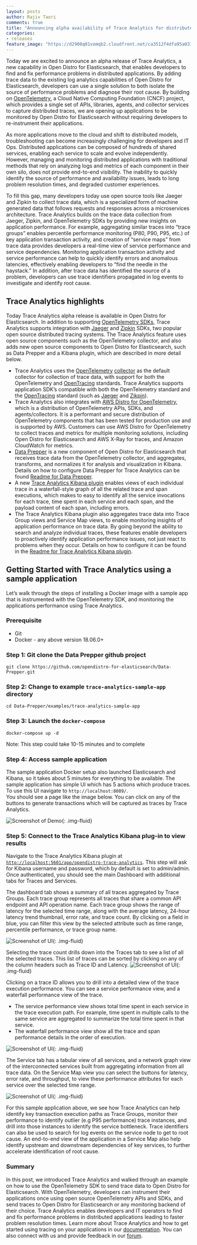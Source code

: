 ```yaml
---
layout: posts
author: Rajiv Taori 
comments: true
title: "Announcing alpha availability of Trace Analytics for distributed tracing"
categories:
- releases
feature_image: "https://d2908q01vomqb2.cloudfront.net/ca3512f4dfa95a03169c5a670a4c91a19b3077b4/2019/03/26/open_disto-elasticsearch-logo-800x400.jpg"
---
```



Today we are excited to announce an alpha release of Trace Analytics, a new capability in Open Distro for Elasticsearch, that enables developers to find and fix performance problems in distributed applications. By adding trace data to the existing log analytics capabilities of Open Distro for Elasticsearch, developers can use a single solution to both isolate the source of performance problems and diagnose their root cause. By building on [OpenTelemetry](https://opentelemetry.io/), a Cloud Native Computing Foundation (CNCF) project, which provides a single set of APIs, libraries, agents, and collector services to capture distributed traces, we are opening up applications to be monitored by Open Distro for Elasticsearch without requiring developers to re-instrument their applications. 

As more applications move to the cloud and shift to distributed models, troubleshooting can become increasingly challenging for developers and IT Ops. Distributed applications can be composed of hundreds of shared services, enabling each service to scale and evolve independently. However, managing and monitoring distributed applications with traditional methods that rely on analyzing logs and metrics of each component in their own silo, does not provide end-to-end visibility. The inability to quickly identify the source of performance and availability issues, leads to long problem resolution times, and degraded customer experiences.

To fill this gap, many developers today use open source tools like Jaeger and Zipkin to collect trace data, which is a specialized form of machine generated data that follows requests and responses across a microservices architecture. Trace Analytics builds on the trace data collection from Jaeger, Zipkin, and OpenTelemetry SDKs by providing new insights on application performance. For example, aggregating similar traces into “trace groups” enables percentile performance monitoring (P80, P90, P95, etc.) of key application transaction activity, and creation of “service maps” from trace data provides developers a real-time view of service performance and service dependencies. Monitoring application transaction activity and service performance can help to quickly identify errors and anomalous latencies, effectively enabling developers to “find the needle in the haystack.” In addition, after trace data has identified the source of a problem, developers can use trace identifiers propagated in log events to investigate and identify root cause. 


## Trace Analytics highlights

Today Trace Analytics alpha release is available in Open Distro for Elasticsearch. In addition to supporting [OpenTelemetry SDKs](https://opentelemetry.io/docs/concepts/instrumenting/), Trace Analytics supports integration with [Jaeger](https://www.jaegertracing.io/) and [Zipkin](https://zipkin.io/) SDKs, two popular open source distributed tracing systems. The Trace Analytics feature uses open source components such as the OpenTelemetry collector, and also adds new open source components to Open Distro for Elasticsearch, such as Data Prepper and a Kibana plugin, which are described in more detail below.

* Trace Analytics uses the [OpenTelemetry](https://opentelemetry.io/docs/collector/) [collector](https://opentelemetry.io/docs/collector/) as the default collector for collection of trace data, with support for both the OpenTelemetry and [OpenTracing](https://opentracing.io/) standards. Trace Analytics supports application SDK’s compatible with both the OpenTelemetry standard and the [OpenTracing](https://opentracing.io/) standard (such as [Jaeger](https://www.jaegertracing.io/) and [Zikpin](https://zipkin.io/)).
* Trace Analytics also integrates with [AWS Distro for OpenTelemetry](https://aws-otel.github.io/), which is a distribution of OpenTelemetry APIs, SDKs, and agents/collectors. It is a performant and secure distribution of OpenTelemetry components that has been tested for production use and is supported by AWS. Customers can use AWS Distro for OpenTelemetry to collect traces and metrics for multiple monitoring solutions, including Open Distro for Elasticsearch and AWS X-Ray for traces, and Amazon CloudWatch for metrics.
* [Data Prepper](https://github.com/opendistro-for-elasticsearch/Data-Prepper) is a new component of Open Distro for Elasticsearch that receives trace data from the OpenTelemetry collector, and aggregates, transforms, and normalizes it for analysis and visualization in Kibana. Details on how to configure Data Prepper for Trace Analytics can be found [Readme for Data Prepper](https://github.com/opendistro-for-elasticsearch/Data-Prepper/blob/master/README.md).
* A new [Trace Analytics Kibana plugin](https://github.com/opendistro-for-elasticsearch/trace-analytics/) enables views of each individual trace in a waterfall-style graph of all the related trace and span executions, which makes to easy to identify all the service invocations for each trace, time spent in each service and each span, and the payload content of each span, including errors.
* The Trace Analytics Kibana plugin also aggregates trace data into Trace Group views and Service Map views, to enable monitoring insights of application performance on trace data. By going beyond the ability to search and analyze individual traces, these features enable developers to proactively identify application performance issues, not just react to problems when they occur. Details on how to configure it can be found in the [Readme for Trace Analytics Kibana plugin](https://github.com/opendistro-for-elasticsearch/trace-analytics/blob/main/README.md).



## Getting Started with Trace Analytics using a sample application

Let’s walk through the steps of installing a Docker image with a sample app that is instrumented with the OpenTelemetry SDK, and monitoring the applications performance using Trace Analytics.

### Prerequisite

- Git
- Docker - any above version 18.06.0+

### Step 1: Git clone the Data Prepper github project

```
git clone https://github.com/opendistro-for-elasticsearch/Data-Prepper.git 
```

### Step 2: Change to example `trace-analytics-sample-app` directory

```
cd Data-Prepper/examples/trace-analytics-sample-app 
```

### Step 3: Launch the `docker-compose`

```
docker-compose up -d  
```

Note: This step could take 10-15 minutes and to complete

### Step 4: Access sample application

The sample application Docker setup also launched Elasticsearch and Kibana, so it takes about 5 minutes for everything to be available. The sample application has simple UI which has 5 actions which produce traces. To use this UI navigate to  `http://localhost:8089/`.  
You should see a page like the image below. You can click on any of the buttons to generate transactions which will be captured as traces by Trace Analytics.

![Screenshot of Demo](/for-elasticsearch/assets/media/blog-images/2020-12-14-announcing-trace-analytics-1.png){: .img-fluid}

###  Step 5: Connect to the Trace Analytics Kibana plug-in to view results

Navigate to the Trace Analytics Kibana plugin at 
[`http://localhost:5601/app/opendistro-trace-analytics`](http://localhost:5601/app/opendistro-trace-analytics). This step will ask for Kibana username and password, which by default is set to admin/admin. Once authenticated, you should see the main Dashboard with additional tabs for Traces and Services.

The dashboard tab shows a summary of all traces aggregated by Trace Groups. Each trace group represents all traces that share a common API endpoint and API operation name. Each trace group shows the range of latency for the selected time range, along with the average latency, 24-hour latency trend thumbnail, error rate, and trace count. By clicking on a field in blue, you can filter this view by the selected attribute such as time range, percentile performance, or trace group name.

![Screenshot of UI](/for-elasticsearch/assets/media/blog-images/2020-12-14-announcing-trace-analytics-2.png){: .img-fluid}

Selecting the trace count drills down into the Traces tab to see a list of all the selected traces. This list of traces can be sorted by clicking on any of the column headers such as Trace ID and Latency. 
![Screenshot of UI](/for-elasticsearch/assets/media/blog-images/2020-12-14-announcing-trace-analytics-3.png){: .img-fluid}

Clicking on a trace ID allows you to drill into a detailed view of the trace execution performance. You can see a service performance view, and a waterfall performance view of the trace. 

* The service performance view shows total time spent in each service in the trace execution path. For example, time spent in multiple calls to the same service are aggregated to summarize the total time spent in that service. 
* The waterfall performance view show all the trace and span performance details in the order of execution.

![Screenshot of UI](/for-elasticsearch/assets/media/blog-images/2020-12-14-announcing-trace-analytics-4.png){: .img-fluid}

The Service tab has a tabular view of all services, and a network graph view of the interconnected services built from aggregating information from all trace data. On the Service Map view you can select the buttons for latency, error rate, and throughput, to view these performance attributes for each service over the selected time range.

![Screenshot of UI](/for-elasticsearch/assets/media/blog-images/2020-12-14-announcing-trace-analytics-5.png){: .img-fluid}

For this sample application above, we see how Trace Analytics can help identify key transaction execution paths as Trace Groups, monitor their performance to identify outlier (e.g P95 performance) trace instances, and drill into those instances to identify the service bottleneck. Trace identifiers can also be used to search for log events on the service node to get to root cause. An end-to-end view of the application in a Service Map also help identify upstream and downstream dependencies of key services, to further accelerate identification of root cause.

### Summary

In this post, we introduced Trace Analytics and walked through an example on how to use the OpenTelemetry SDK to send trace data to Open Distro for Elasticsearch. With OpenTelemetry, developers can instrument their applications once using open source OpenTelemetry APIs and SDKs, and send traces to Open Distro for Elasticsearch or any monitoring backend of their choice. Trace Analytics enables developers and IT operators to find and fix performance problems in distributed applications leading to faster problem resolution times. Learn more about Trace Analytics and how to get started using tracing on your applications in our [documentation](https://opendistro.github.io/for-elasticsearch-docs/docs/trace/). You can also connect with us and provide feedback in our [forum](https://discuss.opendistrocommunity.dev/c/trace-analytics/49).


